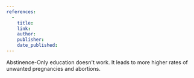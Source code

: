 ```yaml
---
references:
  -
    title: 
    link: 
    author: 
    publisher: 
    date_published: 
---
```


Abstinence-Only education doesn't work. It leads to more higher rates of unwanted pregnancies and abortions.